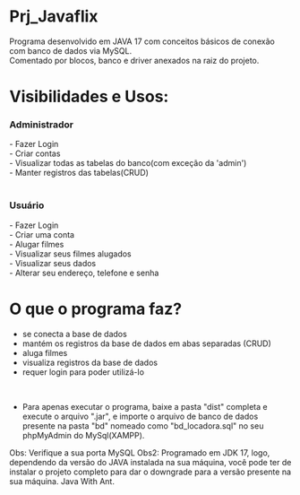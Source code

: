 # Prj_Javaflix
Programa desenvolvido em JAVA 17 com conceitos básicos de conexão com banco de dados via MySQL.
<br>
Comentado por blocos, banco e driver anexados na raiz do projeto.

<h1>Visibilidades e Usos:</h1>

<h3>Administrador</h3>
- Fazer Login
<br>
- Criar contas
<br>
- Visualizar todas as tabelas do banco(com exceção da 'admin')
<br>
- Manter registros das tabelas(CRUD)

<br>
<br>

<h3>Usuário</h3>
- Fazer Login
<br>
- Criar uma conta
<br>
- Alugar filmes
<br>
- Visualizar seus filmes alugados
<br>
- Visualizar seus dados
<br>
- Alterar seu endereço, telefone e senha

<br>

<h1>O que o programa faz?</h1>

- se conecta a base de dados
- mantém os registros da base de dados em abas separadas (CRUD)
- aluga filmes
- visualiza registros da base de dados
- requer login para poder utilizá-lo

<br>

- Para apenas executar o programa, baixe a pasta "dist" completa e execute o arquivo ".jar", e importe o arquivo de banco de dados presente na pasta "bd" nomeado como "bd_locadora.sql" no seu phpMyAdmin do MySql(XAMPP).

Obs: Verifique a sua porta MySQL
Obs2: Programado em JDK 17, logo, dependendo da versão do JAVA instalada na sua máquina, você pode ter de instalar o projeto completo para dar o downgrade para a versão presente na sua máquina. Java With Ant.
